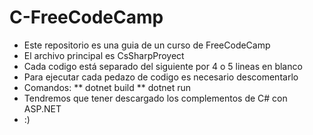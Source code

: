 # C-FreeCodeCamp

* Este repositorio es una guia de un curso de FreeCodeCamp 
* El archivo principal es CsSharpProyect
* Cada codigo está separado del siguiente por 4 o 5 lineas en blanco
* Para ejecutar cada pedazo de codigo es necesario descomentarlo
* Comandos:
** dotnet build
** dotnet run
* Tendremos que tener descargado los complementos de C# con ASP.NET
* :)
